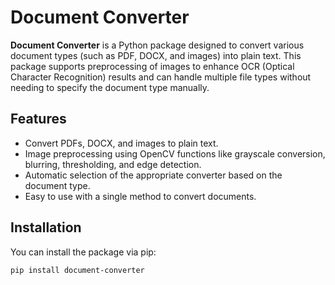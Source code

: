 # Document Converter

**Document Converter** is a Python package designed to convert various document types (such as PDF, DOCX, and images) into plain text. This package supports preprocessing of images to enhance OCR (Optical Character Recognition) results and can handle multiple file types without needing to specify the document type manually.

## Features

- Convert PDFs, DOCX, and images to plain text.
- Image preprocessing using OpenCV functions like grayscale conversion, blurring, thresholding, and edge detection.
- Automatic selection of the appropriate converter based on the document type.
- Easy to use with a single method to convert documents.

## Installation

You can install the package via pip:

```bash
pip install document-converter
